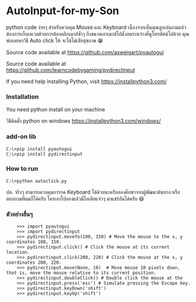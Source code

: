 # AutoInput-for-my-Son
python code ง่ายๆ สำหรับควบคุม Mouse และ Keyboard เนื่องจากเห็นคุณลูกเล่นเกมแล้วต้องการเก็บเลเวลด้วยการต้องคลิกเมาส์ซ้ำๆ ถึงขนาดเอาเมาส์ไปนั่งกดระหว่างที่ดูโทรทัศน์ไปด้วย คุณพ่อเลยหาวิธี Auto click ให้ จะได้ไม่เสียสุขภาพ 😁

Source code available at https://github.com/asweigart/pyautogui

Source code available at https://github.com/learncodebygaming/pydirectinput

If you need help installing Python, visit https://installpython3.com/



### Installation
You need python install on your machine 

วิธีติดตั้ง python on windows https://installpython3.com/windows/


### add-on lib
```
C:\>pip install pyautogui
C:\>pip install pydirectinput
```

### How to run

```
C:\>python autoclick.py
```


ปล. จริงๆ สามารถควบคุมการกด Keyboard ได้ด้วยนะครับลองศึกษาจากผู้พัฒนาต้นทาง หรือสอบถามที่ผมก็ได้ครับ ใครเอาไปลองแล้วมีไอเดียแจ๋วๆ มาแชร์กันได้ครับ 😆
### ตัวอย่างอื่นๆ
```
    >>> import pyautogui
    >>> import pydirectinput
    >>> pydirectinput.moveTo(100, 150) # Move the mouse to the x, y coordinates 100, 150.
    >>> pydirectinput.click() # Click the mouse at its current location.
    >>> pydirectinput.click(200, 220) # Click the mouse at the x, y coordinates 200, 220.
    >>> pydirectinput.move(None, 10)  # Move mouse 10 pixels down, that is, move the mouse relative to its current position.
    >>> pydirectinput.doubleClick() # Double click the mouse at the
    >>> pydirectinput.press('esc') # Simulate pressing the Escape key.
    >>> pydirectinput.keyDown('shift')
    >>> pydirectinput.keyUp('shift')
``` 
